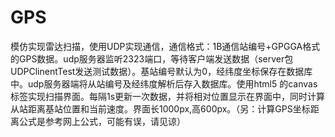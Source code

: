 # GPS
模仿实现雷达扫描，使用UDP实现通信，通信格式：1B通信站编号+GPGGA格式的GPS数据。udp服务器监听2323端口，等待客户端发送数据（server包UDPClinentTest发送测试数据）。基站编号默认为0，经纬度坐标保存在数据库中。udp服务器端将从站编号及经纬度解析后存入数据库。使用html5 的canvas标签实现扫描界面。每隔1s更新一次数据，并将相对位置显示在界面中，同时计算从站距离基站位置和当前速度。界面长1000px,高600px。（另：计算GPS坐标距离公式是参考网上公式，可能有误，请见谅）
